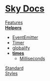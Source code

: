 <!--- This times was auto-generated using "npx sky readme build" --> 

# [Sky Docs](/README.md)

[Features](../../features/Features.md)   
**[Helpers](../../helpers/Helpers.md)**   
* [EventEmitter](../../helpers/EventEmitter/EventEmitter.md)
* [Timer](../../helpers/Timer/Timer.md)
* [globalify](../../helpers/globalify/globalify.md)
* **[times](../../helpers/times/times.md)**  
   * [Milliseconds](../../helpers/times/milliseconds/Milliseconds.md)
  
[Standard](../../standard/Standard.md)   
[Styles](../../styles/Styles.md)   